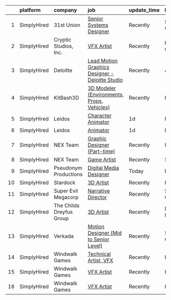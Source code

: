 

|    | platform    | company                  | job                                                                                                                                                      | update_time   | location               |
|---:|:------------|:-------------------------|:---------------------------------------------------------------------------------------------------------------------------------------------------------|:--------------|:-----------------------|
|  1 | SimplyHired | 31st Union               | [Senior Systems Designer](https://www.simplyhired.com/job/yFXnelfKAZOcF92Jb2FRnA5HvRZ5wLIIhVgA1Y8lj2a1mZH7teGynQ?q=vfx+designer)                         | Recently      | San Mateo, CA          |
|  2 | SimplyHired | Cryptic Studios, Inc.    | [VFX Artist](https://www.simplyhired.com/job/qroaLHSdTHl99y_TMqtKUVR4KJfHQ8KMzznnM8Q3eKnLzD5JLst_wA?q=vfx+designer)                                      | Recently      | Los Gatos, CA          |
|  3 | SimplyHired | Deloitte                 | [Lead Motion Graphics Designer - Deloitte Studio](https://www.simplyhired.com/job/2Rf4an1KeYHtVfVaFIeFEu_zMjSfBC9sP8YB96h2Ml3nHRVjJrGZaQ?q=vfx+designer) | Recently      | Austin, TX             |
|  4 | SimplyHired | KitBash3D                | [3D Modeler (Environments, Props, Vehicles)](https://www.simplyhired.com/job/1xCxPyrEcQMOkHjvLC21jooAHbgF__dAvdwHrvzHZZ-ho8DZ-Z4nwQ?q=vfx+designer)      | Recently      | Remote                 |
|  5 | SimplyHired | Leidos                   | [Character Animator](https://www.simplyhired.com/job/nwczWcKiW9_e3Igbe-Biy_M2NoPkbGPgqlen2Tvn26cu9IvjdOTx0g?q=vfx+designer)                              | 1d            | Remote                 |
|  6 | SimplyHired | Leidos                   | [Animator](https://www.simplyhired.com/job/100tv4BPGObWyUHC348p4c0zlCgXJOFUgCuhFIDstZPBTr2zHTXGbw?q=vfx+designer)                                        | 1d            | Remote                 |
|  7 | SimplyHired | NEX Team                 | [Graphic Designer (Part-time)](https://www.simplyhired.com/job/ArAeCERgNJnSROsAEp2n_qO-I_lzyfnz6bM36NLhmwbGxJAjPueYyg?q=vfx+designer)                    | Recently      | Remote                 |
|  8 | SimplyHired | NEX Team                 | [Game Artist](https://www.simplyhired.com/job/iVkoAAMN1edBhgoQM66yQmgz4Y8e1psB7T-iOLVmv2-MQxpbwRq6-g?q=vfx+designer)                                     | Recently      | San Jose, CA           |
|  9 | SimplyHired | Pseudonym Productions    | [Digital Media Designer](https://www.simplyhired.com/job/rl5v7hi-434DpATk_lCBXkDZ_O3svc8o9s7-AX6lPtvRSd5ohbnwJA?q=vfx+designer)                          | Today         | Remote                 |
| 10 | SimplyHired | Stardock                 | [3D Artist](https://www.simplyhired.com/job/kuTuOGWdVvO3y9c7SwbrUigLBGB-zAJEwH7y3NW89l1ACAFWda8BnA?q=vfx+designer)                                       | Recently      | Plymouth, MI           |
| 11 | SimplyHired | Super Evil Megacorp      | [Narrative Director](https://www.simplyhired.com/job/JJjWo0PDGUAaQWVpYjl7eoJIXfgGYVL-8MWJRUlJCX_k5lejVgo7zg?q=vfx+designer)                              | Recently      | San Mateo, CA          |
| 12 | SimplyHired | The Childs Dreyfus Group | [3D Artist](https://www.simplyhired.com/job/dZplRi8M7IZh-_KPvhFdckdl04f3plJ8-yabwIrI2IVcB-9NukpO2Q?q=vfx+designer)                                       | Recently      | Kentucky +16 locations |
| 13 | SimplyHired | Verkada                  | [Motion Designer (Mid to Senior Level)](https://www.simplyhired.com/job/6ohcTuV0Zq4mNd4xo8HDbsGsKLV_mTehgjz3_aXETWtO8JiLXc03_w?q=vfx+designer)           | Recently      | San Mateo, CA          |
| 14 | SimplyHired | Windwalk Games           | [Technical Artist, VFX](https://www.simplyhired.com/job/SAgi7N5vpHNSKLA3dUnoIZED8IlBwZRmeC0_OoVjNaLLQS6vn4H7sA?q=vfx+designer)                           | Recently      | Remote                 |
| 15 | SimplyHired | Windwalk Games           | [VFX Artist](https://www.simplyhired.com/job/qRWaD6kbd4ZC8FD321L0qKYnbcc69qoZvgdhuB44dkE7xyo3FsLusQ?q=vfx+designer)                                      | Recently      | Remote                 |
| 16 | SimplyHired | Windwalk Games           | [VFX Artist](https://www.simplyhired.com/job/qRWaD6kbd4ZC8FD321L0qKYnbcc69qoZvgdhuB44dkE7xyo3FsLusQ?q=vfx+designer)                                      | Recently      | Remote                 |